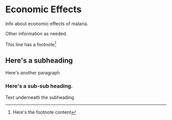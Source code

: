 # Economic Effects

Info about economic effects of malaria.

Other information as needed.

This line has a footnote[^econ]

## Here's a subheading

Here's another paragraph

### Here's a sub-sub heading.

Text underneath the subheading

[^econ]: Here's the footnote content

